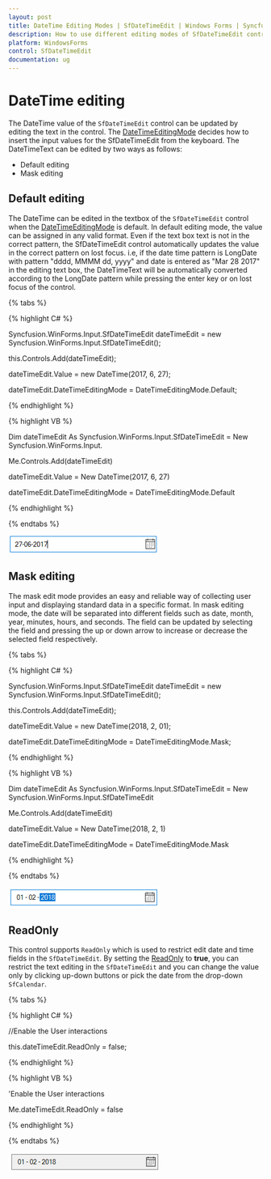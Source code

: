 ```yaml
---
layout: post
title: DateTime Editing Modes | SfDateTimeEdit | Windows Forms | Syncfusion
description: How to use different editing modes of SfDateTimeEdit control
platform: WindowsForms
control: SfDateTimeEdit
documentation: ug
---
```


# DateTime editing

The DateTime value of the `SfDateTimeEdit` control can be updated by editing the text in the control. The [DateTimeEditingMode](https://help.syncfusion.com/cr/windowsforms/Syncfusion.SfInput.WinForms~Syncfusion.WinForms.Input.SfDateTimeEdit~DateTimeEditingMode.html) decides how to insert the input values for the SfDateTimeEdit from the keyboard. The DateTimeText can be edited by two ways as follows:

* Default editing
* Mask editing

## Default editing

The DateTime can be edited in the textbox of the `SfDateTimeEdit` control when the [DateTimeEditingMode](https://help.syncfusion.com/cr/windowsforms/Syncfusion.SfInput.WinForms~Syncfusion.WinForms.Input.SfDateTimeEdit~DateTimeEditingMode.html) is default. In default editing mode, the value can be assigned in any valid format. Even if the text box text is not in the correct pattern, the SfDateTimeEdit control automatically updates the value in the correct pattern on lost focus. i.e, if the date time pattern is LongDate with pattern "dddd, MMMM dd, yyyy" and date is entered as "Mar 28 2017" in the editing text box, the DateTimeText will be automatically converted according to the LongDate pattern while pressing the enter key or on lost focus of the control.

{% tabs %}

{% highlight C# %}

Syncfusion.WinForms.Input.SfDateTimeEdit dateTimeEdit = new Syncfusion.WinForms.Input.SfDateTimeEdit();

this.Controls.Add(dateTimeEdit);

dateTimeEdit.Value = new DateTime(2017, 6, 27);

dateTimeEdit.DateTimeEditingMode = DateTimeEditingMode.Default;

{% endhighlight  %}

{% highlight VB %}

Dim dateTimeEdit As Syncfusion.WinForms.Input.SfDateTimeEdit = New Syncfusion.WinForms.Input.

Me.Controls.Add(dateTimeEdit)

dateTimeEdit.Value = New DateTime(2017, 6, 27)

dateTimeEdit.DateTimeEditingMode = DateTimeEditingMode.Default

{% endhighlight  %}

{% endtabs %} 

![Default editing](editing-support-images/default.png)

## Mask editing

The mask edit mode provides an easy and reliable way of collecting user input and displaying standard data in a specific format. In mask editing mode, the date will be separated into different fields such as date, month, year, minutes, hours, and seconds. The field can be updated by selecting the field and pressing the up or down arrow to increase or decrease the selected field respectively.

{% tabs %}

{% highlight C# %}

Syncfusion.WinForms.Input.SfDateTimeEdit dateTimeEdit = new Syncfusion.WinForms.Input.SfDateTimeEdit();

this.Controls.Add(dateTimeEdit);

dateTimeEdit.Value = new DateTime(2018, 2, 01);

dateTimeEdit.DateTimeEditingMode = DateTimeEditingMode.Mask;

{% endhighlight  %}

{% highlight VB %}

Dim dateTimeEdit As Syncfusion.WinForms.Input.SfDateTimeEdit = New Syncfusion.WinForms.Input.SfDateTimeEdit

Me.Controls.Add(dateTimeEdit)

dateTimeEdit.Value = New DateTime(2018, 2, 1)

dateTimeEdit.DateTimeEditingMode = DateTimeEditingMode.Mask

{% endhighlight  %}

{% endtabs %}

![Mask editing](editing-support-images/mask.png)

## ReadOnly

This control supports `ReadOnly` which is used to restrict edit date and time fields in the `SfDateTimeEdit`. By setting the [ReadOnly](https://help.syncfusion.com/cr/windowsforms/Syncfusion.SfInput.WinForms~Syncfusion.WinForms.Input.SfDateTimeEdit~ReadOnly.html) to **true**, you can restrict the text editing in the `SfDateTimeEdit` and you can change the value only by clicking up-down buttons or pick the date from the drop-down `SfCalendar`.

{% tabs %}

{% highlight C# %}

//Enable the User interactions

this.dateTimeEdit.ReadOnly = false;

{% endhighlight  %}

{% highlight VB %}

'Enable the User interactions

Me.dateTimeEdit.ReadOnly = false

{% endhighlight  %}

{% endtabs %}

![Read only support](editing-support-images/readonly.png)